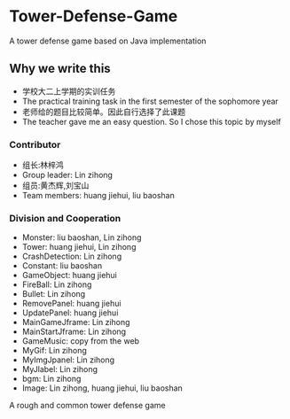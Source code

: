 # Tower-Defense-Game
A tower defense game based on Java implementation

## Why we write this
- 学校大二上学期的实训任务
- The practical training task in the first semester of the sophomore year
- 老师给的题目比较简单。因此自行选择了此课题
- The teacher gave me an easy question. So I chose this topic by myself
### Contributor 
- 组长:林梓鸿
- Group leader: Lin zihong
- 组员:黄杰辉,刘宝山
- Team members: huang jiehui, liu baoshan

### Division and Cooperation
- Monster: liu baoshan, Lin zihong
- Tower: huang jiehui, Lin zihong
- CrashDetection: Lin zihong
- Constant: liu baoshan
- GameObject: huang jiehui
- FireBall: Lin zihong
- Bullet: Lin zihong
- RemovePanel: huang jiehui
- UpdatePanel: huang jiehui
- MainGameJframe: Lin zihong 
- MainStartJframe: Lin zihong
- GameMusic: copy from the web
- MyGif: Lin zihong
- MyImgJpanel: Lin zihong
- MyJlabel: Lin zihong
- bgm: Lin zihong
- Image: Lin zihong, huang jiehui, liu baoshan


A rough and common tower defense game